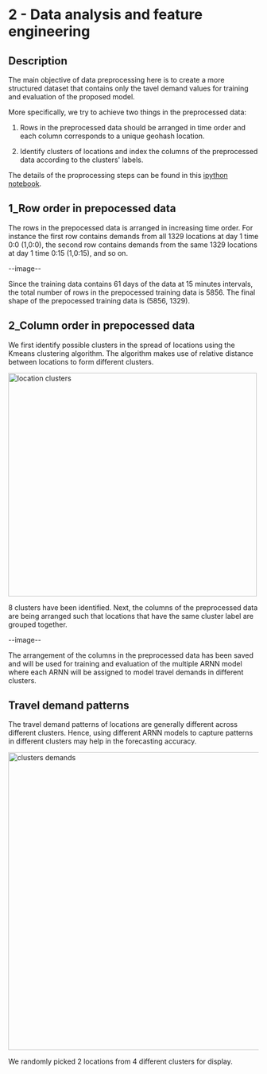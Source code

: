 # 2 - Data analysis and feature engineering

## Description

The main objective of data preprocessing here is to create a more structured
dataset that contains only the tavel demand values for training and evaluation of the proposed model.

More specifically, we try to achieve two things in the preprocessed data:

1. Rows in the preprocessed data should be arranged in time order 
and each column corresponds to a unique geohash location. 

2. Identify clusters of locations and index the columns of the preprocessed data according to the 
clusters' labels.

The details of the proprocessing steps can be found in this [ipython notebook](https://github.com/Tanmengxuan/grab_traffic_management/blob/master/2_Data_Analysis/traffic_analysis.ipynb).

## 1_Row order in prepocessed data

The rows in the prepocessed data is arranged in increasing time order.
For instance the first row contains demands from all 1329 locations at day 1 time 0:0 (1,0:0),
the second row contains demands from the same 1329 locations at day 1 time 0:15 (1,0:15), and so on.

--image--

Since the training data contains 61 days of the data at 15 minutes intervals, the total number of rows in
the prepocessed training data is 5856. The final shape of the prepocessed training data is (5856, 1329). 

## 2_Column order in prepocessed data

We first identify possible clusters in the spread of locations using the Kmeans clustering algorithm. The
algorithm makes use of relative distance between locations to form different clusters.

<div>
<img src="https://raw.githubusercontent.com/Tanmengxuan/cicids2017/master/images/clusters.png" alt="location clusters" width="500px" height="450px" style="display: block;">
</div>

8 clusters have been identified. Next, the columns of the preprocessed data are being arranged such that locations that have the same cluster label are grouped together.

--image--

The arrangement of the columns in the preprocessed data has been saved and will be used for training 
and evaluation of the multiple ARNN model where each ARNN will be assigned to model travel demands in different clusters.

## Travel demand patterns 

The travel demand patterns of locations are generally different across different clusters. Hence, using 
different ARNN models to capture patterns in different clusters may help in the forecasting accuracy.

<div>
<img src="https://raw.githubusercontent.com/Tanmengxuan/cicids2017/master/images/pattern_clusters.png" alt="clusters demands" width="600px" height="whatever" style="display: block;">
</div>

We randomly picked 2 locations from 4 different clusters for display.
